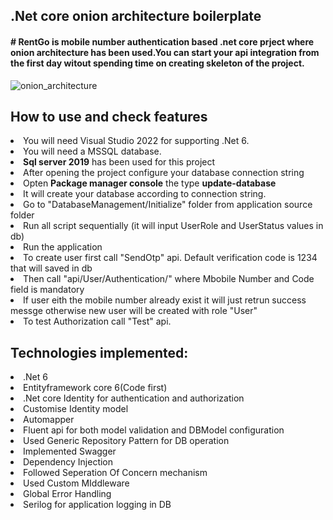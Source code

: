 <h2>.Net core onion architecture boilerplate</h2>

<h4># RentGo is mobile number authentication based .net core prject where onion architecture has been used.You can start your api integration from the first day witout spending time on creating skeleton of the project.</h4>

![onion_architecture](https://user-images.githubusercontent.com/10800787/163911867-59d311b7-e53e-49c4-9ccf-442060e950a2.jpeg)


<h2>How to use and check features</h2>
<li>You will need Visual Studio 2022 for supporting .Net 6.</li>
<li>You will need a MSSQL database.</li>
<li><b>Sql server 2019</b> has been used for this project</li>
<li>After opening the project configure your database connection string </li>
<li>Opten <b>Package manager console</b> the type <b>update-database</b></li>
<li>It will create your database according to connection string.</li>
<li>Go to "DatabaseManagement/Initialize" folder from application source folder</li>
<li>Run all script sequentially (it will input UserRole and UserStatus values in db)</li>
<li>Run the application</li>
<li>To create user first call "SendOtp" api. Default verification code is 1234 that will saved in db</li>
<li>Then call "api/User/Authentication/" where Mbobile Number and Code field is mandatory</li>
<li>If user eith the mobile number already exist it will just retrun success messge otherwise new user will be created with role "User"</li>
<li>To test Authorization call "Test" api.

<h2>Technologies implemented:</h2>
<li>.Net 6</li>
<li>Entityframework core 6(Code first)</li>
<li>.Net core Identity for authentication and authorization</li>
<li>Customise Identity model</li>
<li>Automapper</li>
<li>Fluent api for both model validation and DBModel configuration</li>
<li>Used Generic Repository Pattern for DB operation</li>
<li>Implemented Swagger</li>
<li>Dependency Injection</li>
<li>Followed Seperation Of Concern mechanism</li>
<li>Used Custom MIddleware</li>
<li>Global Error Handling</li>
<li>Serilog for application logging in DB</li>
